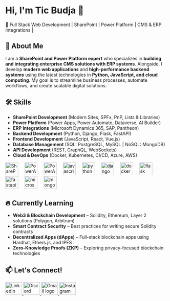 # Hi, I'm Tic Budja 👋
🚀 Full Stack Web Development | SharePoint | Power Platform | CMS & ERP Integrations | 

## 🔹 About Me  
I am a **SharePoint and Power Platform expert** who specializes in **building and integrating enterprise CMS solutions with ERP systems**. Alongside, I develop **modern web applications** and **high-performance backend systems** using the latest technologies in **Python, JavaScript, and cloud computing**. My goal is to streamline business processes, automate workflows, and create scalable digital solutions.

## 🛠 Skills  
- **SharePoint Development** (Modern Sites, SPFx, PnP, Lists & Libraries)  
- **Power Platform** (Power Apps, Power Automate, Dataverse, AI Builder)  
- **ERP Integrations** (Microsoft Dynamics 365, SAP, Pantheon)  
- **Backend Development** (Python, Django, Flask, FastAPI)  
- **Frontend Development** (JavaScript, React, Vue.js)  
- **Database Management** (SQL: PostgreSQL, MySQL | NoSQL: MongoDB)  
- **API Development** (REST, GraphQL, WebSockets)  
- **Cloud & DevOps** (Docker, Kubernetes, CI/CD, Azure, AWS)
<div align="left">
  <img src="https://upload.wikimedia.org/wikipedia/commons/e/e1/Microsoft_Office_SharePoint_%282019%E2%80%93present%29.svg" height="40" alt="SharePoint"  />
  <img width="12" />
  <img src="https://img.icons8.com/?size=100&id=kTTt25v6Drpd&format=png&color=000000" height="40" alt="PowerAutomate"  />
  <img width="12" />
  <img src="https://img.icons8.com/?size=100&id=jXuZmZPUKCPS&format=png&color=000000" height="40" alt="PowerApps"  />
  <img width="12" />
  <img src="https://cdn.jsdelivr.net/gh/devicons/devicon/icons/javascript/javascript-original.svg" height="40" alt="javascript logo"  />
  <img width="12" />
  <img src="https://cdn.jsdelivr.net/gh/devicons/devicon/icons/python/python-original.svg" height="40" alt="python logo"  />
  <img width="12" />
  <img src="https://cdn.jsdelivr.net/gh/devicons/devicon/icons/django/django-plain.svg" height="40" alt="django logo"  />
  <img width="12" />
  <img src="https://cdn.jsdelivr.net/gh/devicons/devicon/icons/docker/docker-original.svg" height="40" alt="docker logo"  />
  <img width="12" />
  <img src="https://cdn.jsdelivr.net/gh/devicons/devicon/icons/flask/flask-original.svg" height="40" alt="flask logo"  />
  <img width="12" />
  <img src="https://cdn.jsdelivr.net/gh/devicons/devicon/icons/fastapi/fastapi-original.svg" height="40" alt="fastapi logo"  />
  <img width="12" />
  <img src="https://cdn.jsdelivr.net/gh/devicons/devicon/icons/microsoftsqlserver/microsoftsqlserver-plain.svg" height="40" alt="microsoftsqlserver logo"  />
  <img width="12" />
  <img src="https://cdn.jsdelivr.net/gh/devicons/devicon/icons/mongodb/mongodb-original.svg" height="40" alt="mongodb logo"  />
</div>

## 🔥 Currently Learning  
- **Web3 & Blockchain Development** – Solidity, Ethereum, Layer 2 solutions (Polygon, Arbitrum)  
- **Smart Contract Security** – Best practices for writing secure Solidity contracts  
- **Decentralized Apps (dApps)** – Full-stack blockchain apps using Hardhat, Ethers.js, and IPFS  
- **Zero-Knowledge Proofs (ZKP)** – Exploring privacy-focused blockchain technologies  


## 📫 Let's Connect!
<div align="left">
  <a href="https://www.linkedin.com/in/tic-budja-244050301/" target="_blank">
  <img src="https://raw.githubusercontent.com/maurodesouza/profile-readme-generator/master/src/assets/icons/social/linkedin/default.svg" width="52" height="40" alt="LinkedIn logo" />
</a>

<a href="https://discord.com/users/ticbudjalol" target="_blank">
  <img src="https://raw.githubusercontent.com/maurodesouza/profile-readme-generator/master/src/assets/icons/social/discord/default.svg" width="52" height="40" alt="Discord logo" />
</a>

<a href="mailto:budjatic@gmail.com">
  <img src="https://raw.githubusercontent.com/maurodesouza/profile-readme-generator/master/src/assets/icons/social/gmail/default.svg" width="52" height="40" alt="Gmail logo" />
</a>

<a href="https://instagram.com/ticbudja2" target="_blank">
  <img src="https://raw.githubusercontent.com/maurodesouza/profile-readme-generator/master/src/assets/icons/social/instagram/default.svg" width="52" height="40" alt="Instagram logo" />
</a>

</div>





###



###

###

###
